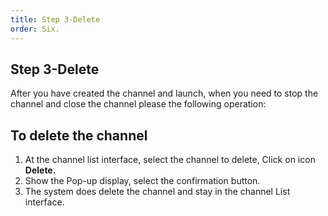 ```yaml
---
title: Step 3-Delete
order: Six.
---
```


## Step 3-Delete
After you have created the channel and launch, when you need to stop the channel and close the channel please the following operation:

## To delete the channel

1. At the channel list interface, select the channel to delete, Click on icon **Delete.**
2. Show the Pop-up display, select the confirmation button.
3. The system does delete the channel and stay in the channel List interface.